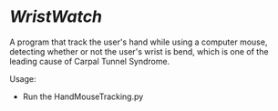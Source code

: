 # ***WristWatch***

A program that track the user's hand while using a computer mouse, detecting whether or not the user's wrist is bend, which is one of the leading cause of Carpal Tunnel Syndrome. 

Usage: 
- Run the HandMouseTracking.py 
